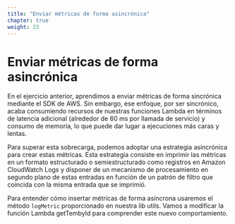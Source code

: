 ```yaml
---
title: "Enviar métricas de forma asincrónica"
chapter: true
weight: 33
---
```


# Enviar métricas de forma asincrónica

En el ejercicio anterior, aprendimos a enviar métricas de forma sincrónica mediante el SDK de AWS. Sin embargo, ese enfoque, por ser sincrónico, acaba consumiendo recursos de nuestras funciones Lambda en términos de latencia adicional (alrededor de 60 ms por llamada de servicio) y consumo de memoria, lo que puede dar lugar a ejecuciones más caras y lentas. 

Para superar esta sobrecarga, podemos adoptar una estrategia asincrónica para crear estas métricas. Esta estrategia consiste en imprimir las métricas en un formato estructurado o semiestructurado como registros en Amazon CloudWatch Logs y disponer de un mecanismo de procesamiento en segundo plano de estas entradas en función de un patrón de filtro que coincida con la misma entrada que se imprimió.

Para entender cómo insertar métricas de forma asíncrona usaremos el método `logMetric` proporcionado en nuestra lib utils. Vamos a modificar la función Lambda getTembyId para comprender este nuevo comportamiento.
